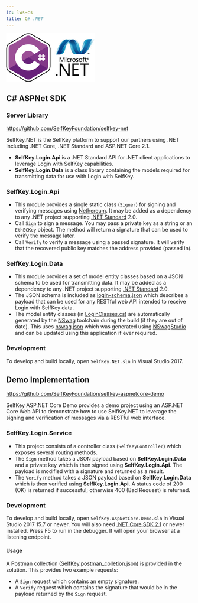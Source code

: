 ```yaml
---
id: lws-cs
title: C# .NET
---
```


<img src='/img/csharp.png' width='240px'>

## C# ASPNet SDK

### Server Library

https://github.com/SelfKeyFoundation/selfkey-net

SelfKey.NET is the SelfKey platform to support our partners using .NET including .NET Core, .NET Standard and ASP.NET Core 2.1.

 * **SelfKey.Login.Api** is a .NET Standard API for .NET client applications to leverage Login with SelfKey capabilities.
 * **SelfKey.Login.Data** is a class library containing the models required for transmitting data for use with Login with SelfKey.

### SelfKey.Login.Api

 * This module provides a single static class (`Signer`) for signing and verifying messages using [Nethereum](https://nethereum.com/).  It may be added as a dependency to any .NET project supporting [.NET Standard](https://docs.microsoft.com/en-us/dotnet/standard/net-standard) 2.0.
 * Call `Sign` to sign a message.  You may pass a private key as a string or an `EthECKey` object.  The method will return a signature that can be used to verify the message later.
 * Call `Verify` to verify a message using a passed signature.  It will verify that the recovered public key matches the address provided (passed in).
 
### SelfKey.Login.Data

 * This module provides a set of model entity classes based on a JSON schema to be used for transmitting data.  It may be added as a dependency to any .NET project supporting [.NET Standard](https://docs.microsoft.com/en-us/dotnet/standard/net-standard) 2.0.
 * The JSON schema is included as [login-schema.json](SelfKey.Login.Data/login-schema.json) which describes a payload that can be used for any RESTful web API intended to receive Login with SelfKey data.
 * The model entity classes (in [LoginClasses.cs](SelfKey.Login.Data/Models/LoginClasses.cs)) are automatically generated by the [NSwag](https://github.com/RSuter/NSwag) toolchain during the build (if they are out of date).  This uses [nswag.json](SelfKey.Login.Data/nswag.json) which was generated using [NSwagStudio](https://github.com/RSuter/NSwag/wiki/NSwagStudio) and can be updated using this application if ever required.

### Development

To develop and build locally, open `SelfKey.NET.sln` in Visual Studio 2017.


## Demo Implementation

https://github.com/SelfKeyFoundation/selfkey-aspnetcore-demo

SelfKey ASP.NET Core Demo provides a demo project using an ASP.NET Core Web API to demonstrate how to use SelfKey.NET to leverage the signing and verification of messages via a RESTful web interface.

### SelfKey.Login.Service

 * This project consists of a controller class (`SelfKeyController`) which exposes several routing methods.
 * The `Sign` method takes a JSON payload based on **SelfKey.Login.Data** and a private key which is then signed using **SelfKey.Login.Api**.  The payload is modified with a signature and returned as a result.
 * The `Verify` method takes a JSON payload based on **SelfKey.Login.Data** which is then verified using **SelfKey.Login.Api**.  A status code of 200 (OK) is returned if successful; otherwise 400 (Bad Request) is returned.

### Development

To develop and build locally, open `SelfKey.AspNetCore.Demo.sln` in Visual Studio 2017 15.7 or newer.  You will also need [.NET Core SDK 2.1](https://www.microsoft.com/net/download/dotnet-core/2.1) or newer installed.  Press F5 to run in the debugger.  It will open your browser at a listening endpoint.

#### Usage

A Postman collection ([SelfKey.postman_colletion.json](SelfKey.postman_colletion.json)) is provided in the solution.  This provides two example requests:

 * A `Sign` request which contains an empty signature.
 * A `Verify` request which contains the signature that would be in the payload returned by the `Sign` request.
